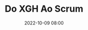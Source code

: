 ---
title: 'Do XGH Ao Scrum'
type: palestra
speakers:
  - Davidson Marques de Medeiros
speakersPictures: []
picture: /assets/images/schedule/davidson-marques-de-medeiros.jpg
linkedin: 
twitter: davidsonMarques
instagram: davidsonmarquesm
date: '2022-10-09 08:00'
rooms:
  - 6
---